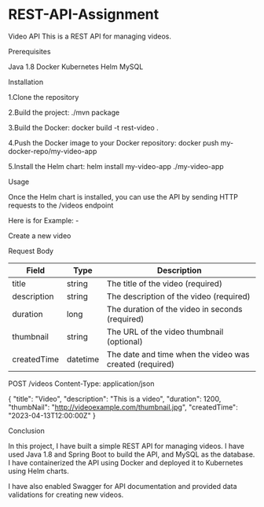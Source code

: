 # REST-API-Assignment

Video API
This is a REST API for managing videos.

Prerequisites

Java 1.8
Docker
Kubernetes
Helm
MySQL

Installation

1.Clone the repository

2.Build the project: ./mvn package

3.Build the Docker: docker build -t rest-video .

4.Push the Docker image to your Docker repository: docker push my-docker-repo/my-video-app

5.Install the Helm chart: helm install my-video-app ./my-video-app

Usage

Once the Helm chart is installed, you can use the API by sending HTTP requests to the /videos endpoint

Here is for Example: -

Create a new video

Request Body

| Field       | Type     | Description                                           |
| ----------- | -------- | ----------------------------------------------------- |
| title       | string   | The title of the video (required)                     |
| description | string   | The description of the video (required)               |
| duration    | long     | The duration of the video in seconds (required)       |
| thumbnail   | string   | The URL of the video thumbnail (optional)              |
| createdTime | datetime | The date and time when the video was created (required)|

POST /videos
Content-Type: application/json

{
  "title": "Video",
  "description": "This is a video",
  "duration": 1200,
  "thumbNail": "http://videoexample.com/thumbnail.jpg",
  "createdTime": "2023-04-13T12:00:00Z"
}

Conclusion

In this project, I have built a simple REST API for managing videos. I have used Java 1.8 and Spring Boot to build the API, and MySQL as the database. I have containerized the API using Docker and deployed it to Kubernetes using Helm charts.

I have also enabled Swagger for API documentation and provided data validations for creating new videos.


